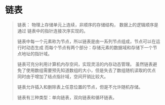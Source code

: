 # 链表

> 链表： 物理上存储单元上连续，非顺序的存储结构， 数据上的逻辑顺序是通过
>链表中的指针连接次序实现的。
>
>链表中每一个元素称为节点，所以链表是由一系列节点组成，节点可以在运行时动态生成
>而每个节点有两个部分：存储元素的数据域和存储下一个节点地址的指针域。
>
>链表可充分利用计算机内存空间，实现灵活的内存动态管理。
>虽然链表避免了使用数组需要预先知道数组的大小，但是失去了数组随机读取的优点
>同时由于增加了结点指针域，空间开销比较大。
>
>链表允许插入和删除表上任意位置的节点，但是不允许随机存储。
>
>链表有三种类型：单向链表，双向链表和循环链表。
